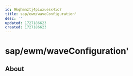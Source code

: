 ```yaml
---
id: 9kqhmnztj4piwxuesx4io7
title: sap/ewm/waveConfiguration'
desc: ''
updated: 1727186623
created: 1727186623
---
```

# sap/ewm/waveConfiguration'

## About

